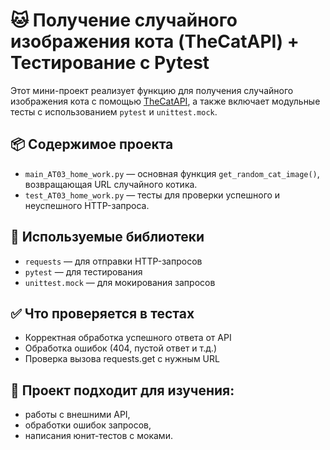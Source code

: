 # 🐱 Получение случайного изображения кота (TheCatAPI) + Тестирование с Pytest

Этот мини-проект реализует функцию для получения случайного изображения кота с помощью [TheCatAPI](https://thecatapi.com/), а также включает модульные тесты с использованием `pytest` и `unittest.mock`.

## 📦 Содержимое проекта

- `main_AT03_home_work.py` — основная функция `get_random_cat_image()`, возвращающая URL случайного котика.
- `test_AT03_home_work.py` — тесты для проверки успешного и неуспешного HTTP-запроса.

## 🐾 Используемые библиотеки

- `requests` — для отправки HTTP-запросов
- `pytest` — для тестирования
- `unittest.mock` — для мокирования запросов

## ✅ Что проверяется в тестах

- Корректная обработка успешного ответа от API
- Обработка ошибок (404, пустой ответ и т.д.)
- Проверка вызова requests.get с нужным URL

## 📸 Проект подходит для изучения:

- работы с внешними API,
- обработки ошибок запросов,
- написания юнит-тестов с моками.
